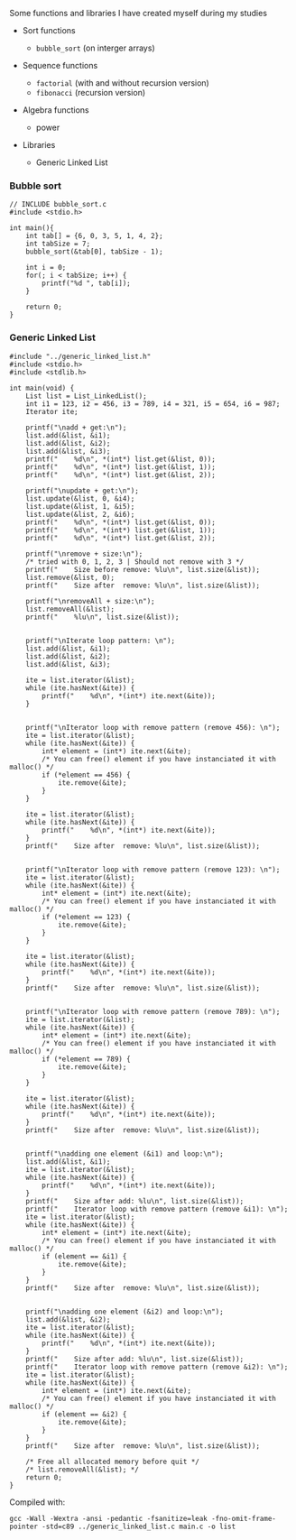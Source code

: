 Some functions and libraries I have created myself during my studies

* Sort functions
    * `bubble_sort` (on interger arrays)
	
* Sequence functions
    * `factorial` (with and without recursion version)
    * `fibonacci` (recursion version)

* Algebra functions
    * power

* Libraries
    * Generic Linked List
	

### Bubble sort
  
    // INCLUDE bubble_sort.c
    #include <stdio.h>

    int main(){
        int tab[] = {6, 0, 3, 5, 1, 4, 2};
	    int tabSize = 7;
        bubble_sort(&tab[0], tabSize - 1);
	
	    int i = 0;
        for(; i < tabSize; i++) {
		    printf("%d ", tab[i]);
	    }
	
        return 0;
    }


### Generic Linked List


    #include "../generic_linked_list.h"
    #include <stdio.h>
    #include <stdlib.h>

    int main(void) {
        List list = List_LinkedList();
        int i1 = 123, i2 = 456, i3 = 789, i4 = 321, i5 = 654, i6 = 987;
        Iterator ite;

        printf("\nadd + get:\n");
        list.add(&list, &i1);
        list.add(&list, &i2);
        list.add(&list, &i3);
        printf("    %d\n", *(int*) list.get(&list, 0));
        printf("    %d\n", *(int*) list.get(&list, 1));
        printf("    %d\n", *(int*) list.get(&list, 2));

        printf("\nupdate + get:\n");
        list.update(&list, 0, &i4);
        list.update(&list, 1, &i5);
        list.update(&list, 2, &i6);
        printf("    %d\n", *(int*) list.get(&list, 0));
        printf("    %d\n", *(int*) list.get(&list, 1));
        printf("    %d\n", *(int*) list.get(&list, 2));

        printf("\nremove + size:\n");
        /* tried with 0, 1, 2, 3 | Should not remove with 3 */
        printf("    Size before remove: %lu\n", list.size(&list));
        list.remove(&list, 0);
        printf("    Size after  remove: %lu\n", list.size(&list));

        printf("\nremoveAll + size:\n");
        list.removeAll(&list);
        printf("    %lu\n", list.size(&list));
        

        printf("\nIterate loop pattern: \n");
        list.add(&list, &i1);
        list.add(&list, &i2);
        list.add(&list, &i3);

        ite = list.iterator(&list);
        while (ite.hasNext(&ite)) {
            printf("    %d\n", *(int*) ite.next(&ite));
        }


        printf("\nIterator loop with remove pattern (remove 456): \n");
        ite = list.iterator(&list);
        while (ite.hasNext(&ite)) {
            int* element = (int*) ite.next(&ite);
            /* You can free() element if you have instanciated it with malloc() */
            if (*element == 456) {
                ite.remove(&ite);
            }
        }

        ite = list.iterator(&list);
        while (ite.hasNext(&ite)) {
            printf("    %d\n", *(int*) ite.next(&ite));
        }
        printf("    Size after  remove: %lu\n", list.size(&list));


        printf("\nIterator loop with remove pattern (remove 123): \n");
        ite = list.iterator(&list);
        while (ite.hasNext(&ite)) {
            int* element = (int*) ite.next(&ite);
            /* You can free() element if you have instanciated it with malloc() */
            if (*element == 123) {
                ite.remove(&ite);
            }
        }

        ite = list.iterator(&list);
        while (ite.hasNext(&ite)) {
            printf("    %d\n", *(int*) ite.next(&ite));
        }
        printf("    Size after  remove: %lu\n", list.size(&list));


        printf("\nIterator loop with remove pattern (remove 789): \n");
        ite = list.iterator(&list);
        while (ite.hasNext(&ite)) {
            int* element = (int*) ite.next(&ite);
            /* You can free() element if you have instanciated it with malloc() */
            if (*element == 789) {
                ite.remove(&ite);
            }
        }

        ite = list.iterator(&list);
        while (ite.hasNext(&ite)) {
            printf("    %d\n", *(int*) ite.next(&ite));
        }
        printf("    Size after  remove: %lu\n", list.size(&list));


        printf("\nadding one element (&i1) and loop:\n");
        list.add(&list, &i1);
        ite = list.iterator(&list);
        while (ite.hasNext(&ite)) {
            printf("    %d\n", *(int*) ite.next(&ite));
        }
        printf("    Size after add: %lu\n", list.size(&list));
        printf("    Iterator loop with remove pattern (remove &i1): \n");
        ite = list.iterator(&list);
        while (ite.hasNext(&ite)) {
            int* element = (int*) ite.next(&ite);
            /* You can free() element if you have instanciated it with malloc() */
            if (element == &i1) {
                ite.remove(&ite);
            }
        }
        printf("    Size after  remove: %lu\n", list.size(&list));


        printf("\nadding one element (&i2) and loop:\n");
        list.add(&list, &i2);
        ite = list.iterator(&list);
        while (ite.hasNext(&ite)) {
            printf("    %d\n", *(int*) ite.next(&ite));
        }
        printf("    Size after add: %lu\n", list.size(&list));
        printf("    Iterator loop with remove pattern (remove &i2): \n");
        ite = list.iterator(&list);
        while (ite.hasNext(&ite)) {
            int* element = (int*) ite.next(&ite);
            /* You can free() element if you have instanciated it with malloc() */
            if (element == &i2) {
                ite.remove(&ite);
            }
        }
        printf("    Size after  remove: %lu\n", list.size(&list));

        /* Free all allocated memory before quit */
        /* list.removeAll(&list); */
        return 0;
    }


Compiled with:

    gcc -Wall -Wextra -ansi -pedantic -fsanitize=leak -fno-omit-frame-pointer -std=c89 ../generic_linked_list.c main.c -o list

